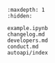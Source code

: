 <!-- ```{image} _static/onekitlogo.png
:width: 240px
:align: center
```

```{include} ../../README.md
:start-line: 4
``` -->

```{include} ../../README.md
```

```{toctree}
:maxdepth: 1
:hidden:

example.ipynb
changelog.md
developers.md
conduct.md
autoapi/index
```

